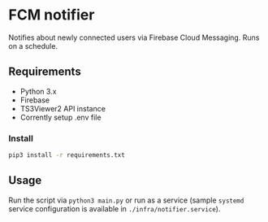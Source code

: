 # FCM notifier

Notifies about newly connected users via Firebase Cloud Messaging. Runs on a schedule.

## Requirements

- Python 3.x
- Firebase
- TS3Viewer2 API instance
- Corrently setup .env file

### Install

```bash
pip3 install -r requirements.txt
```

## Usage

Run the script via `python3 main.py` or run as a service (sample `systemd` service configuration is available in `./infra/notifier.service`).
